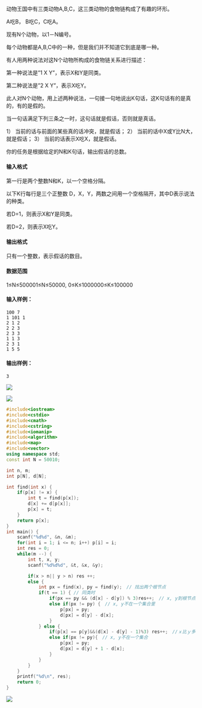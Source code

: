 动物王国中有三类动物A,B,C，这三类动物的食物链构成了有趣的环形。

A吃B， B吃C，C吃A。

现有N个动物，以1－N编号。

每个动物都是A,B,C中的一种，但是我们并不知道它到底是哪一种。

有人用两种说法对这N个动物所构成的食物链关系进行描述：

第一种说法是”1 X Y”，表示X和Y是同类。

第二种说法是”2 X Y”，表示X吃Y。

此人对N个动物，用上述两种说法，一句接一句地说出K句话，这K句话有的是真的，有的是假的。

当一句话满足下列三条之一时，这句话就是假话，否则就是真话。

1） 当前的话与前面的某些真的话冲突，就是假话；
2） 当前的话中X或Y比N大，就是假话；
3） 当前的话表示X吃X，就是假话。

你的任务是根据给定的N和K句话，输出假话的总数。

#### 输入格式

第一行是两个整数N和K，以一个空格分隔。

以下K行每行是三个正整数 D，X，Y，两数之间用一个空格隔开，其中D表示说法的种类。

若D=1，则表示X和Y是同类。

若D=2，则表示X吃Y。

#### 输出格式

只有一个整数，表示假话的数目。

#### 数据范围

1≤N≤500001≤N≤50000,
0≤K≤1000000≤K≤100000

#### 输入样例：

```
100 7
1 101 1 
2 1 2
2 2 3 
2 3 3 
1 1 3 
2 3 1 
1 5 5
```

#### 输出样例：

```
3
```

![](/home/fangsong/文档/图片/并查集１.png)

![](/home/fangsong/文档/图片/并查集２.png)



```cpp
#include<iostream>
#include<cstdio>
#include<cmath>
#include<cstring>
#include<iomanip>
#include<algorithm>
#include<map>
#include<vector>
using namespace std;
const int N = 50010;

int n, m;
int p[N], d[N];

int find(int x) {
    if(p[x] != x) {
        int t = find(p[x]);
        d[x] += d[p[x]];
        p[x] = t;
    }
    return p[x];
}
int main() {
    scanf("%d%d", &n, &m);
    for(int i = 1; i <= n; i++) p[i] = i;
    int res = 0;
    while(m --) {
        int t, x, y;
        scanf("%d%d%d", &t, &x, &y);

        if(x > n|| y > n) res ++;
        else {
            int px = find(x), py = find(y);　// 找出两个根节点
            if(t == 1) { // 同类时
                if(px == py && (d[x] - d[y]) % 3)res++;　// x, y到根节点的距离摸３是不同的，因为余数是哪一类它就是哪一类
                else if(px != py) {　// x, y不在一个集合里
                    p[px] = py;
                    d[px] = d[y] - d[x];
                }
            } else {
                if(p[x] == p[y]&&(d[x] - d[y] - 1)%3) res++;　//ｘ比ｙ多１
                else if(px != py){　// x, y不在一个集合
                    p[px] = py;
                    d[px] = d[y] + 1 - d[x];
                }
            }
        }
    }
    printf("%d\n", res);
    return 0;
}

```

![](/home/fangsong/文档/图片/并查集３.png)